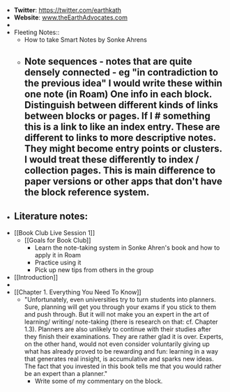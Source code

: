 - **Twitter**: https://twitter.com/earthkath
- **Website**: www.theEarthAdvocates.com
- 
- Fleeting Notes:: 
    - How to take Smart Notes by Sonke Ahrens
    - **Note sequences** - notes that are quite densely connected - eg "in contradiction to the previous idea" I would write these within one note (in Roam) One info in each block. Distinguish between different kinds of links between blocks or pages. If I # something this is a link to like an index entry. These are different to links to more descriptive notes. They might become entry points or clusters. I would treat these differently to index / collection pages. This is main difference to paper versions or other apps that don't have the block reference system. 
        - 
- **Literature notes**:
    - 
- [[Book Club Live Session 1]]
    - [[Goals for Book Club]]
        - Learn the note-taking system in Sonke Ahren's book and how to apply it in Roam
        - Practice using it
        - Pick up new tips from others in the group
- [[Introduction]]
- 
- [[Chapter 1. Everything You Need To Know]]
    - "Unfortunately, even universities try to turn students into planners. Sure, planning will get you through your exams if you stick to them and push through. But it will not make you an expert in the art of learning/ writing/ note-taking (there is research on that: cf. Chapter 1.3). Planners are also unlikely to continue with their studies after they finish their examinations. They are rather glad it is over. Experts, on the other hand, would not even consider voluntarily giving up what has already proved to be rewarding and fun: learning in a way that generates real insight, is accumulative and sparks new ideas. The fact that you invested in this book tells me that you would rather be an expert than a planner."
        - Write some of my commentary on the block. 
